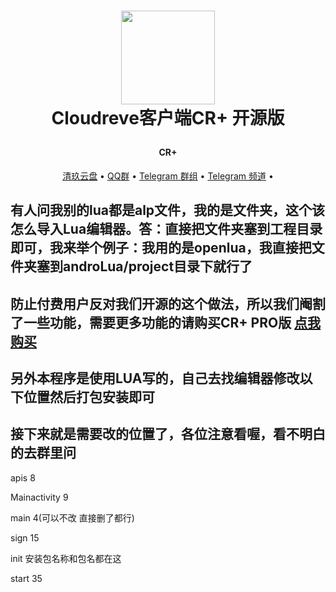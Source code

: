 <h1 align="center">
  
  <a href="https://www.qjpan.com/" alt="logo" ><img src="https://pan.z2z.cc/tu/logo-removebg-preview.png" width="150"/></a>
   <br>
   Cloudreve客户端CR+ 开源版
 
</h1>

<h4 align="center">CR+</h4>



<p align="center">
  <a href="https://www.qingstore.cn">清玖云盘</a> •
  <a href="https://jq.qq.com/?_wv=1027&k=ZgLrYvkq">QQ群</a> •
  <a href="https://t.me/cloudreve_crq">Telegram 群组</a> •
  <a href="https://t.me/cloudreve_cr">Telegram 频道</a> •
</p>




## 有人问我别的lua都是alp文件，我的是文件夹，这个该怎么导入Lua编辑器。答：直接把文件夹塞到工程目录即可，我来举个例子：我用的是openlua，我直接把文件夹塞到androLua/project目录下就行了

## 防止付费用户反对我们开源的这个做法，所以我们阉割了一些功能，需要更多功能的请购买CR+ PRO版  <a href="https://cr.z2z.cc/">点我购买</a> 


## 另外本程序是使用LUA写的，自己去找编辑器修改以下位置然后打包安装即可

## 接下来就是需要改的位置了，各位注意看喔，看不明白的去群里问
apis 8

Mainactivity 9

main 4(可以不改 直接删了都行)

sign 15

init 安装包名称和包名都在这

start 35

